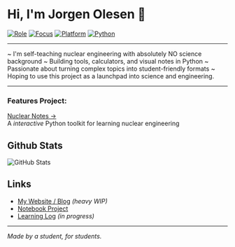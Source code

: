 # Hi, I'm Jorgen Olesen 👋

[![Role](https://img.shields.io/badge/Role-10th%20Grade%20Student-informational)]()
[![Focus](https://img.shields.io/badge/Studying-Nuclear%20Engineering-yellow)]()
[![Platform](https://img.shields.io/badge/Built%20With-Visual%20Studio%20Code-007ACC?logo=visual-studio-code)](https://code.visualstudio.com/)
[![Python](https://img.shields.io/badge/Python-3.11-blue?logo=python)](https://www.python.org/)

---
~ I'm self-teaching nuclear engineering with absolutely NO science background
~ Building tools, calculators, and visual notes in Python
~ Passionate about turning complex topics into student-friendly formats
~ Hoping to use this project as a launchpad into science and engineering.

---

### Features Project:
[Nuclear Notes →](https://github.com/jorgenisepic/nuclear-notes2)  
A *interactive* Python toolkit for learning nuclear engineering

## Github Stats
![GitHub Stats](https://github-readme-stats.vercel.app/api?username=jorgenisepic&show_icons=true&theme=tokyonight&hide=prs)

##  Links

-  [My Website / Blog](https://carrd.co/dashboard/5379175050854874/build) *(heavy WIP)*  
-  [Notebook Project](https://github.com/jorgenisepic/nuclear-notes2)  
-  [Learning Log](#) *(in progress)*

--- 

*Made by a student, for students.*
